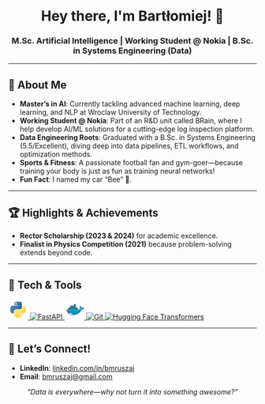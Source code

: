 <h1 align="center">Hey there, I'm Bartłomiej! 👋</h1>
<h3 align="center">
  M.Sc. Artificial Intelligence | Working Student @ Nokia | B.Sc. in Systems Engineering (Data)
</h3>

---

## 🎉 About Me
- **Master’s in AI**: Currently tackling advanced machine learning, deep learning, and NLP at Wroclaw University of Technology.
- **Working Student @ Nokia**: Part of an R&D unit called BRain, where I help develop AI/ML solutions for a cutting-edge log inspection platform.
- **Data Engineering Roots**: Graduated with a B.Sc. in Systems Engineering (5.5/Excellent), diving deep into data pipelines, ETL workflows, and optimization methods.
- **Sports & Fitness**: A passionate football fan and gym-goer—because training your body is just as fun as training neural networks!
- **Fun Fact**: I named my car “Bee” 🐝.

---

## 🏆 Highlights & Achievements
- **Rector Scholarship (2023 & 2024)** for academic excellence.  
- **Finalist in Physics Competition (2021)** because problem-solving extends beyond code.  

---

## 🔧 Tech & Tools
<p align="left">
  <!-- Python -->
  <a href="https://python.org" target="_blank" rel="noreferrer">
    <img src="https://raw.githubusercontent.com/devicons/devicon/master/icons/python/python-original.svg" alt="Python" width="40" height="40"/>
  </a>
  <!-- FastAPI -->
  <a href="https://fastapi.tiangolo.com" target="_blank" rel="noreferrer">
    <img src="https://cdn.worldvectorlogo.com/logos/fastapi-1.svg" alt="FastAPI" width="40" height="40"/>
  </a>
  <!-- Docker -->
  <a href="https://www.docker.com/" target="_blank" rel="noreferrer">
    <img src="https://raw.githubusercontent.com/devicons/devicon/master/icons/docker/docker-original.svg" alt="Docker" width="40" height="40"/>
  </a>
  <!-- Git -->
  <a href="https://git-scm.com/" target="_blank" rel="noreferrer">
    <img src="https://www.vectorlogo.zone/logos/git-scm/git-scm-icon.svg" alt="Git" width="40" height="40"/>
  </a>
  <!-- Transformers / Hugging Face -->
  <a href="https://huggingface.co/" target="_blank" rel="noreferrer">
    <img src="https://avatars.githubusercontent.com/u/25720743?s=200&v=4" alt="Hugging Face Transformers" width="40" height="40"/>
  </a>
</p>

---

## 🤝 Let’s Connect!
- **LinkedIn**: [linkedin.com/in/bmruszaj](https://www.linkedin.com/in/bmruszaj)  
- **Email**: [bmruszaj@gmail.com](mailto:bmruszaj@gmail.com)

<p align="center">
  <i>“Data is everywhere—why not turn it into something awesome?”</i>
</p>
